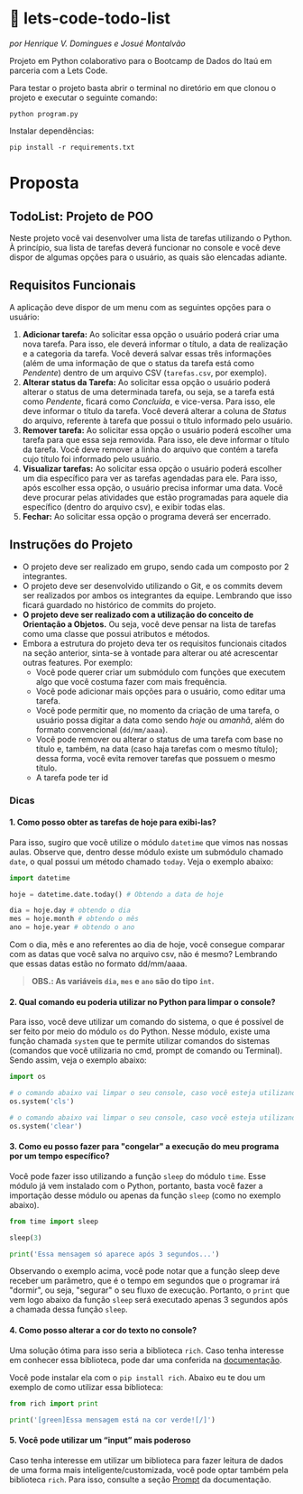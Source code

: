 # 🧾 lets-code-todo-list
*por Henrique V. Domingues e Josué Montalvão*

Projeto em Python colaborativo para o Bootcamp de Dados do Itaú em parceria com a Lets Code.

Para testar o projeto basta abrir o terminal no diretório em que clonou o projeto e executar o seguinte comando:
```
python program.py
```

Instalar dependências:
```
pip install -r requirements.txt
```


# Proposta

## TodoList: Projeto de POO

Neste projeto você vai desenvolver uma lista de tarefas utilizando o Python. À princípio, sua lista de tarefas deverá funcionar no console e você deve dispor de algumas opções para o usuário, as quais são elencadas adiante.

## Requisitos Funcionais

A aplicação deve dispor de um menu com as seguintes opções para o usuário:

1. **Adicionar tarefa:** Ao solicitar essa opção o usuário poderá criar uma nova tarefa. Para isso, ele deverá informar o título, a data de realização e a categoria da tarefa. Você deverá salvar essas três informações (além de uma informação de que o status da tarefa está como *Pendente*) dentro de um arquivo CSV (`tarefas.csv`, por exemplo).
2. **Alterar status da Tarefa:** Ao solicitar essa opção o usuário poderá alterar o status de uma determinada tarefa, ou seja, se a tarefa está como *Pendente*, ficará como *Concluída*, e vice-versa. Para isso, ele deve informar o título da tarefa. Você deverá alterar a coluna de *Status* do arquivo, referente à tarefa que possui o título informado pelo usuário.
3. **Remover tarefa:** Ao solicitar essa opção o usuário poderá escolher uma tarefa para que essa seja removida. Para isso, ele deve informar o título da tarefa. Você deve remover a linha do arquivo que contém a tarefa cujo título foi informado pelo usuário.
4. **Visualizar tarefas:** Ao solicitar essa opção o usuário poderá escolher um dia específico para ver as tarefas agendadas para ele. Para isso, após escolher essa opção, o usuário precisa informar uma data. Você deve procurar pelas atividades que estão programadas para aquele dia específico (dentro do arquivo csv), e exibir todas elas.
5. **Fechar:** Ao solicitar essa opção o programa deverá ser encerrado.

## Instruções do Projeto

- O projeto deve ser realizado em grupo, sendo cada um composto por 2 integrantes.
- O projeto deve ser desenvolvido utilizando o Git, e os commits devem ser realizados por ambos os integrantes da equipe. Lembrando que isso ficará guardado no histórico de commits do projeto.
- **O projeto deve ser realizado com a utilização do conceito de Orientação a Objetos.** Ou seja, você deve pensar na lista de tarefas como uma classe que possui atributos e métodos.
- Embora a estrutura do projeto deva ter os requisitos funcionais citados na seção anterior, sinta-se à vontade para alterar ou até acrescentar outras features. Por exemplo:
    - Você pode querer criar um submódulo com funções que executem algo que você costuma fazer com mais frequência.
    - Você pode adicionar mais opções para o usuário, como editar uma tarefa.
    - Você pode permitir que, no momento da criação de uma tarefa, o usuário possa digitar a data como sendo *hoje* ou *amanhã*, além do formato convencional (`dd/mm/aaaa`).
    - Você pode remover ou alterar o status de uma tarefa com base no título e, também, na data (caso haja tarefas com o mesmo título); dessa forma, você evita remover tarefas que possuem o mesmo título.
    - A tarefa pode ter id

### **Dicas**

#### **1. Como posso obter as tarefas de hoje para exibi-las?**

Para isso, sugiro que você utilize o módulo `datetime` que vimos nas nossas aulas. Observe que, dentro desse módulo existe um submódulo chamado `date`, o qual possui um método chamado `today`. Veja o exemplo abaixo:

```python
import datetime

hoje = datetime.date.today() # Obtendo a data de hoje

dia = hoje.day # obtendo o dia
mes = hoje.month # obtendo o mês
ano = hoje.year # obtendo o ano
```

Com o dia, mês e ano referentes ao dia de hoje, você consegue comparar com as datas que você salva no arquivo csv, não é mesmo? Lembrando que essas datas estão no formato dd/mm/aaaa.

> **OBS.: As variáveis `dia`, `mes` e `ano` são do tipo `int`.**
> 

#### **2. Qual comando eu poderia utilizar no Python para limpar o console?**

Para isso, você deve utilizar um comando do sistema, o que é possível de ser feito por meio do módulo `os` do Python. Nesse módulo, existe uma função chamada `system` que te permite utilizar comandos do sistemas (comandos que você utilizaria no cmd, prompt de comando ou Terminal). Sendo assim, veja o exemplo abaixo:

```python
import os

# o comando abaixo vai limpar o seu console, caso você esteja utilizando o Windows
os.system('cls')

# o comando abaixo vai limpar o seu console, caso você esteja utilizando o Linux/Mac
os.system('clear')
```

#### **3. Como eu posso fazer para "congelar" a execução do meu programa por um tempo específico?**

Você pode fazer isso utilizando a função `sleep` do módulo `time`. Esse módulo já vem instalado com o Python, portanto, basta você fazer a importação desse módulo ou apenas da função `sleep` (como no exemplo abaixo).

```python
from time import sleep

sleep(3)

print('Essa mensagem só aparece após 3 segundos...')
```

Observando o exemplo acima, você pode notar que a função sleep deve receber um parâmetro, que é o tempo em segundos que o programar irá "dormir", ou seja, "segurar" o seu fluxo de execução. Portanto, o `print` que vem logo abaixo da função `sleep` será executado apenas 3 segundos após a chamada dessa função `sleep`.

#### **4. Como posso alterar a cor do texto no console?**

Uma solução ótima para isso seria a biblioteca `rich`. Caso tenha interesse em conhecer essa biblioteca, pode dar uma conferida na [documentação](https://rich.readthedocs.io/en/stable/introduction.html).

Você pode instalar ela com o `pip install rich`. Abaixo eu te dou um exemplo de como utilizar essa biblioteca:

```python
from rich import print

print('[green]Essa mensagem está na cor verde![/]')
```

#### 5. Você pode utilizar um “input” mais poderoso

Caso tenha interesse em utilizar um biblioteca para fazer leitura de dados de uma forma mais inteligente/customizada, você pode optar também pela biblioteca `rich`. Para isso, consulte a seção [Prompt](https://rich.readthedocs.io/en/stable/prompt.html) da documentação.
